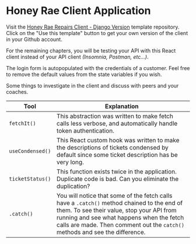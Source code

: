# Honey Rae Client Application

Visit the [Honey Rae Repairs Client - Django Version](https://github.com/nashville-software-school/honey-rae-django-version) template repository. Click on the "Use this template" button to get your own version of the client in your Github account.

For the remaining chapters, you will be testing your API with this React client instead of your API client _(Insomnia, Postman, etc...)_.

The login form is autopopulated with the credentials of a customer. Feel free to remove the default values from the state variables if you wish.

Some things to investigate in the client and discuss with peers and your coaches.

| Tool | Explanation |
| -- | -- |
| `fetchIt()` | This abstraction was written to make fetch calls less verbose, and automatically handle token authentication. |
| `useCondensed()` | This React custom hook was written to make the descriptions of tickets condensed by default since some ticket description has be very long. |
| `ticketStatus()` | This function exists twice in the application. Duplicate code is bad. Can you eliminate the duplication? |
| `.catch()` | You will notice that some of the fetch calls have a `.catch()` method chained to the end of them. To see their value, stop your API from running and see what happens when the fetch calls are made. Then comment out the `catch()` methods and see the difference. |
